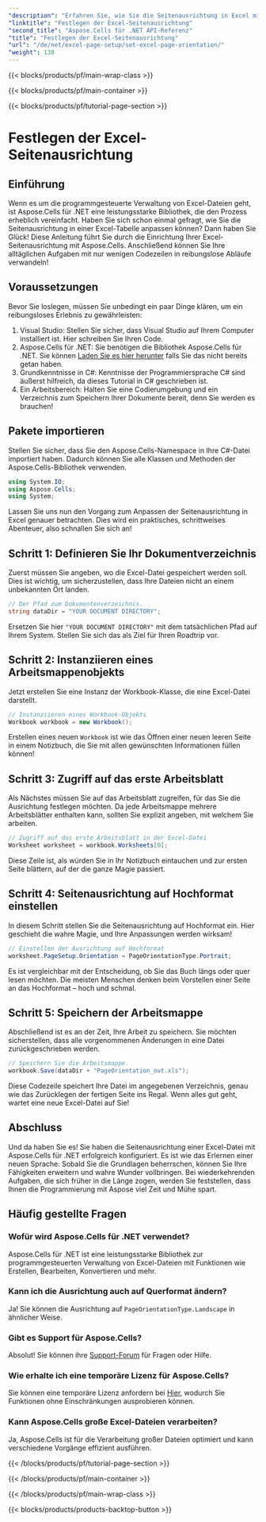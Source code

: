 ```yaml
---
"description": "Erfahren Sie, wie Sie die Seitenausrichtung in Excel mit Aspose.Cells für .NET Schritt für Schritt festlegen. Erzielen Sie optimale Ergebnisse."
"linktitle": "Festlegen der Excel-Seitenausrichtung"
"second_title": "Aspose.Cells für .NET API-Referenz"
"title": "Festlegen der Excel-Seitenausrichtung"
"url": "/de/net/excel-page-setup/set-excel-page-orientation/"
"weight": 130
---
```


{{< blocks/products/pf/main-wrap-class >}}

{{< blocks/products/pf/main-container >}}

{{< blocks/products/pf/tutorial-page-section >}}

# Festlegen der Excel-Seitenausrichtung

## Einführung

Wenn es um die programmgesteuerte Verwaltung von Excel-Dateien geht, ist Aspose.Cells für .NET eine leistungsstarke Bibliothek, die den Prozess erheblich vereinfacht. Haben Sie sich schon einmal gefragt, wie Sie die Seitenausrichtung in einer Excel-Tabelle anpassen können? Dann haben Sie Glück! Diese Anleitung führt Sie durch die Einrichtung Ihrer Excel-Seitenausrichtung mit Aspose.Cells. Anschließend können Sie Ihre alltäglichen Aufgaben mit nur wenigen Codezeilen in reibungslose Abläufe verwandeln!

## Voraussetzungen

Bevor Sie loslegen, müssen Sie unbedingt ein paar Dinge klären, um ein reibungsloses Erlebnis zu gewährleisten:

1. Visual Studio: Stellen Sie sicher, dass Visual Studio auf Ihrem Computer installiert ist. Hier schreiben Sie Ihren Code.
2. Aspose.Cells für .NET: Sie benötigen die Bibliothek Aspose.Cells für .NET. Sie können [Laden Sie es hier herunter](https://releases.aspose.com/cells/net/) falls Sie das nicht bereits getan haben.
3. Grundkenntnisse in C#: Kenntnisse der Programmiersprache C# sind äußerst hilfreich, da dieses Tutorial in C# geschrieben ist.
4. Ein Arbeitsbereich: Halten Sie eine Codierumgebung und ein Verzeichnis zum Speichern Ihrer Dokumente bereit, denn Sie werden es brauchen!

## Pakete importieren

Stellen Sie sicher, dass Sie den Aspose.Cells-Namespace in Ihre C#-Datei importiert haben. Dadurch können Sie alle Klassen und Methoden der Aspose.Cells-Bibliothek verwenden.

```csharp
using System.IO;
using Aspose.Cells;
using System;
```

Lassen Sie uns nun den Vorgang zum Anpassen der Seitenausrichtung in Excel genauer betrachten. Dies wird ein praktisches, schrittweises Abenteuer, also schnallen Sie sich an!

## Schritt 1: Definieren Sie Ihr Dokumentverzeichnis

Zuerst müssen Sie angeben, wo die Excel-Datei gespeichert werden soll. Dies ist wichtig, um sicherzustellen, dass Ihre Dateien nicht an einem unbekannten Ort landen.

```csharp
// Der Pfad zum Dokumentenverzeichnis.
string dataDir = "YOUR DOCUMENT DIRECTORY";
```

Ersetzen Sie hier `"YOUR DOCUMENT DIRECTORY"` mit dem tatsächlichen Pfad auf Ihrem System. Stellen Sie sich das als Ziel für Ihren Roadtrip vor.

## Schritt 2: Instanziieren eines Arbeitsmappenobjekts

Jetzt erstellen Sie eine Instanz der Workbook-Klasse, die eine Excel-Datei darstellt.

```csharp
// Instanziieren eines Workbook-Objekts
Workbook workbook = new Workbook();
```

Erstellen eines neuen `Workbook` ist wie das Öffnen einer neuen leeren Seite in einem Notizbuch, die Sie mit allen gewünschten Informationen füllen können!

## Schritt 3: Zugriff auf das erste Arbeitsblatt

Als Nächstes müssen Sie auf das Arbeitsblatt zugreifen, für das Sie die Ausrichtung festlegen möchten. Da jede Arbeitsmappe mehrere Arbeitsblätter enthalten kann, sollten Sie explizit angeben, mit welchem Sie arbeiten.

```csharp
// Zugriff auf das erste Arbeitsblatt in der Excel-Datei
Worksheet worksheet = workbook.Worksheets[0];
```

Diese Zeile ist, als würden Sie in Ihr Notizbuch eintauchen und zur ersten Seite blättern, auf der die ganze Magie passiert.

## Schritt 4: Seitenausrichtung auf Hochformat einstellen

In diesem Schritt stellen Sie die Seitenausrichtung auf Hochformat ein. Hier geschieht die wahre Magie, und Ihre Anpassungen werden wirksam!

```csharp
// Einstellen der Ausrichtung auf Hochformat
worksheet.PageSetup.Orientation = PageOrientationType.Portrait;
```

Es ist vergleichbar mit der Entscheidung, ob Sie das Buch längs oder quer lesen möchten. Die meisten Menschen denken beim Vorstellen einer Seite an das Hochformat – hoch und schmal.

## Schritt 5: Speichern der Arbeitsmappe

Abschließend ist es an der Zeit, Ihre Arbeit zu speichern. Sie möchten sicherstellen, dass alle vorgenommenen Änderungen in eine Datei zurückgeschrieben werden.

```csharp
// Speichern Sie die Arbeitsmappe.
workbook.Save(dataDir + "PageOrientation_out.xls");
```

Diese Codezeile speichert Ihre Datei im angegebenen Verzeichnis, genau wie das Zurücklegen der fertigen Seite ins Regal. Wenn alles gut geht, wartet eine neue Excel-Datei auf Sie!

## Abschluss

Und da haben Sie es! Sie haben die Seitenausrichtung einer Excel-Datei mit Aspose.Cells für .NET erfolgreich konfiguriert. Es ist wie das Erlernen einer neuen Sprache: Sobald Sie die Grundlagen beherrschen, können Sie Ihre Fähigkeiten erweitern und wahre Wunder vollbringen. Bei wiederkehrenden Aufgaben, die sich früher in die Länge zogen, werden Sie feststellen, dass Ihnen die Programmierung mit Aspose viel Zeit und Mühe spart.

## Häufig gestellte Fragen

### Wofür wird Aspose.Cells für .NET verwendet?
Aspose.Cells für .NET ist eine leistungsstarke Bibliothek zur programmgesteuerten Verwaltung von Excel-Dateien mit Funktionen wie Erstellen, Bearbeiten, Konvertieren und mehr.

### Kann ich die Ausrichtung auch auf Querformat ändern?
Ja! Sie können die Ausrichtung auf `PageOrientationType.Landscape` in ähnlicher Weise.

### Gibt es Support für Aspose.Cells?
Absolut! Sie können ihre [Support-Forum](https://forum.aspose.com/c/cells/9) für Fragen oder Hilfe.

### Wie erhalte ich eine temporäre Lizenz für Aspose.Cells?
Sie können eine temporäre Lizenz anfordern bei [Hier](https://purchase.aspose.com/temporary-license/), wodurch Sie Funktionen ohne Einschränkungen ausprobieren können.

### Kann Aspose.Cells große Excel-Dateien verarbeiten?
Ja, Aspose.Cells ist für die Verarbeitung großer Dateien optimiert und kann verschiedene Vorgänge effizient ausführen.

{{< /blocks/products/pf/tutorial-page-section >}}

{{< /blocks/products/pf/main-container >}}

{{< /blocks/products/pf/main-wrap-class >}}

{{< blocks/products/products-backtop-button >}}